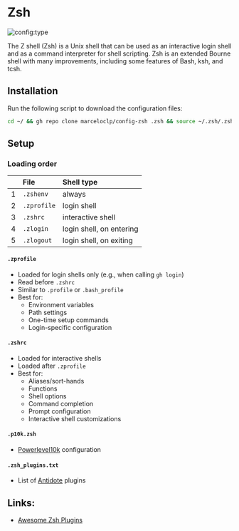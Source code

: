 # Zsh

![config:type](https://img.shields.io/badge/config-zsh-red)

The Z shell (Zsh) is a Unix shell that can be used as an interactive login shell and as a command interpreter for shell scripting. Zsh is an extended Bourne shell with many improvements, including some features of Bash, ksh, and tcsh.

## Installation

Run the following script to download the configuration files:

```bash
cd ~/ && gh repo clone marceloclp/config-zsh .zsh && source ~/.zsh/.zshrc
```

## Setup

### Loading order

|     | File          | Shell type               |
| :-: | :------------ | :----------------------- |
|  1  | `.zshenv`     | always                   |
|  2  | `.zprofile`   | login shell              |
|  3  | `.zshrc`      | interactive shell        |
|  4  | `.zlogin`     | login shell, on entering |
|  5  | `.zlogout`    | login shell, on exiting  |

#### `.zprofile`

- Loaded for login shells only (e.g., when calling `gh login`)
- Read before `.zshrc`
- Similar to `.profile` or `.bash_profile`
- Best for:
  - Environment variables
  - Path settings
  - One-time setup commands
  - Login-specific configuration

#### `.zshrc`

- Loaded for interactive shells
- Loaded after `.zprofile`
- Best for:
  - Aliases/sort-hands
  - Functions
  - Shell options
  - Command completion
  - Prompt configuration
  - Interactive shell customizations

#### `.p10k.zsh`

- [Powerlevel10k](https://github.com/romkatv/powerlevel10k) configuration

#### `.zsh_plugins.txt`

- List of [Antidote](https://antidote.sh/) plugins

## Links:

- [Awesome Zsh Plugins](https://github.com/unixorn/awesome-zsh-plugins?tab=readme-ov-file#plugins)
